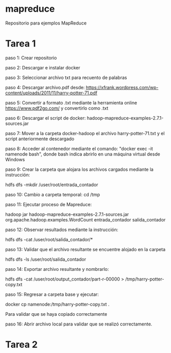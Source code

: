 # mapreduce
Repositorio para ejemplos MapReduce

# Tarea 1
paso 1: Crear repositorio

paso 2: Descargar e instalar docker

paso 3: Seleccionar archivo txt para recuento de palabras

paso 4: Descargar archivo.pdf desde: https://xfrank.wordpress.com/wp-content/uploads/2011/11/harry-potter-71.pdf

paso 5: Convertir a formato .txt mediante la herramienta online https://www.pdf2go.com/ y convertirlo como .txt

paso 6: Descargar el script de docker: hadoop-mapreduce-examples-2.7.1-sources.jar

paso 7: Mover a la carpeta docker-hadoop el archivo harry-potter-71.txt y el script anteriormente descargado

paso 8: Acceder al contenedor mediante el comando: "docker exec -it namenode bash", donde bash indica abrirlo en una máquina virtual desde Windows

paso 9: Crear la carpeta que alojara los archivos cargados mediante la instrucción:

hdfs dfs -mkdir /user/root/entrada_contador

paso 10: Cambio a carpeta temporal: cd /tmp

paso 11: Ejecutar proceso de Mapreduce:

hadoop jar hadoop-mapreduce-examples-2.7.1-sources.jar org.apache.hadoop.examples.WordCount entrada_contador salida_contador

paso 12: Observar resultados mediante la instrucción:

hdfs dfs -cat /user/root/salida_contador/*

paso 13: Validar que el archivo resultante se encuentre alojado en la carpeta

hdfs dfs -ls /user/root/salida_contador

paso 14: Exportar archivo resultante y nombrarlo:

hdfs dfs -cat /user/root/output_contador/part-r-00000 > /tmp/harry-potter-copy.txt

paso 15: Regresar a carpeta base y ejecutar:

docker cp namenode:/tmp/harry-potter-copy.txt .

Para validar que se haya copiado correctamente

paso 16: Abrir archivo local para validar que se realizó correctamente.

# Tarea 2


